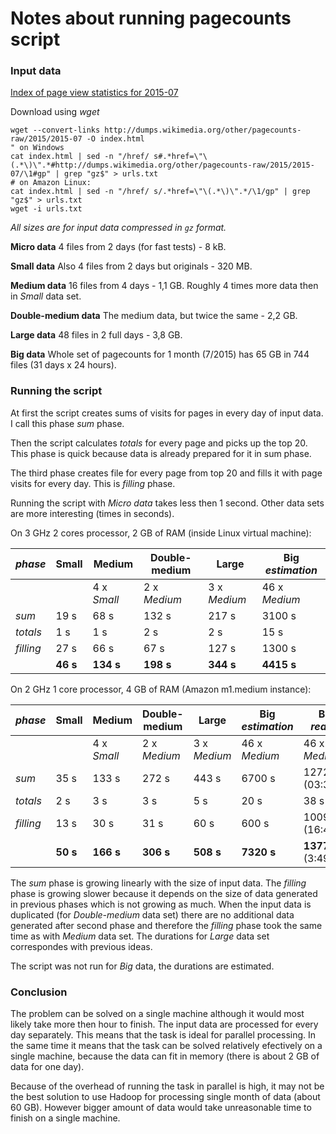 Notes about running pagecounts script
=====================================

### Input data

[Index of page view statistics for 2015-07](http://dumps.wikimedia.org/other/pagecounts-raw/2015/2015-07/)

Download using _wget_
```
wget --convert-links http://dumps.wikimedia.org/other/pagecounts-raw/2015/2015-07 -O index.html
" on Windows
cat index.html | sed -n "/href/ s#.*href=\"\(.*\)\".*#http://dumps.wikimedia.org/other/pagecounts-raw/2015/2015-07/\1#gp" | grep "gz$" > urls.txt
# on Amazon Linux:
cat index.html | sed -n "/href/ s/.*href=\"\(.*\)\".*/\1/gp" | grep "gz$" > urls.txt
wget -i urls.txt
```

_All sizes are for input data compressed in `gz` format._

**Micro data** 
4 files from 2 days (for fast tests) - 8 kB.

**Small data** 
Also 4 files from 2 days but originals - 320 MB.

**Medium data** 
16 files from 4 days - 1,1 GB. Roughly 4 times more data then in _Small_ data 
set.

**Double-medium data** 
The medium data, but twice the same - 2,2 GB.

**Large data**
48 files in 2 full days - 3,8 GB.

**Big data** 
Whole set of pagecounts for 1 month (7/2015) has 65 GB in 744 files (31 days x 24 hours).

### Running the script

At first the script creates sums of visits for pages in every day of input data. 
I call this phase _sum_ phase.

Then the script calculates _totals_ for every page and picks up the top 20. This 
phase is quick because data is already prepared for it in sum phase.

The third phase creates file for every page from top 20 and fills it with page 
visits for every day. This is _filling_ phase.

Running the script with _Micro data_ takes less then 1 second. Other data sets 
are more interesting (times in seconds).

On 3 GHz 2 cores processor, 2 GB of RAM (inside Linux virtual machine):

| _phase_   | **Small** | **Medium**  | **Double-medium** | **Large**    | **Big** _estimation_ |
|-----------|-----------|-------------|-------------------|--------------|----------------------|
|           |           | 4 x _Small_ | 2 x _Medium_      | 3 x _Medium_ | 46 x _Medium_        |
| _sum_     | 19 s      | 68 s        | 132 s             | 217 s        | 3100 s               |
| _totals_  | 1 s       | 1 s         | 2 s               | 2 s          | 15 s                 |
| _filling_ | 27 s      | 66 s        | 67 s              | 127 s        | 1300 s               |
|           | **46 s**  | **134 s**   | **198 s**         | **344 s**    | **4415 s**           |

On 2 GHz 1 core processor, 4 GB of RAM (Amazon m1.medium instance):

| _phase_   | **Small** | **Medium**  | **Double-medium** | **Large**    | **Big** _estimation_ | **Big** _reality_     |
|-----------|-----------|-------------|-------------------|--------------|----------------------|-----------------------|
|           |           | 4 x _Small_ | 2 x _Medium_      | 3 x _Medium_ | 46 x _Medium_        | 46 x _Medium_         |
| _sum_     | 35 s      | 133 s       | 272 s             | 443 s        | 6700 s               | 12728 s (03:32:8)     | 
| _totals_  | 2 s       | 3 s         | 3 s               | 5 s          | 20 s                 | 38 s                  |
| _filling_ | 13 s      | 30 s        | 31 s              | 60 s         | 600 s                | 1009 s (16:49)        |
|           | **50 s**  | **166 s**   | **306 s**         | **508 s**    | **7320 s**           | **13775 s** (3:49:35) |

The _sum_ phase is growing linearly with the size of input data. The _filling_ 
phase is growing slower because it depends on the size of data generated in 
previous phases which is not growing as much. When the input data is duplicated 
(for _Double-medium_ data set) there are no additional data generated after 
second phase and therefore the _filling_ phase took the same time as with 
_Medium_ data set. The durations for _Large_ data set correspondes with previous 
ideas.

The script was not run for _Big_ data, the durations are estimated.

### Conclusion

The problem can be solved on a single machine although it would most likely take 
more then hour to finish. The input data are processed for every day separately. 
This means that the task is ideal for parallel processing. In the same time it 
means that the task can be solved relatively efectively on a single machine, 
because the data can fit in memory (there is about 2 GB of data for one day). 

Because of the overhead of running the task in parallel is high, it may not be 
the best solution to use Hadoop for processing single month of data (about 60 
GB). However bigger amount of data would take unreasonable time to finish on 
a single machine.
